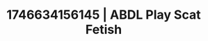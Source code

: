 ---
categories:
- BDSM whisper
- Erotic vulnerability
- AI-generated
- Erotic curves
- Digital erotica realm
- Delirious pleasure
- ASMR
- Cosplay
image: /assets/images/1746634156145.jpg
layout: post
seo:
  description: Featured content with high-quality ABDL Play, Scat Fetish. HD images
    available.
  keywords: ABDL Play, Scat Fetish
  og_image: /assets/images/1746634156145.jpg
  schema_type: VisualArtwork
tags:
- ABDL Play
- Scat Fetish
- '#1746634156145'
title: 1746634156145 | ABDL Play Scat Fetish
---